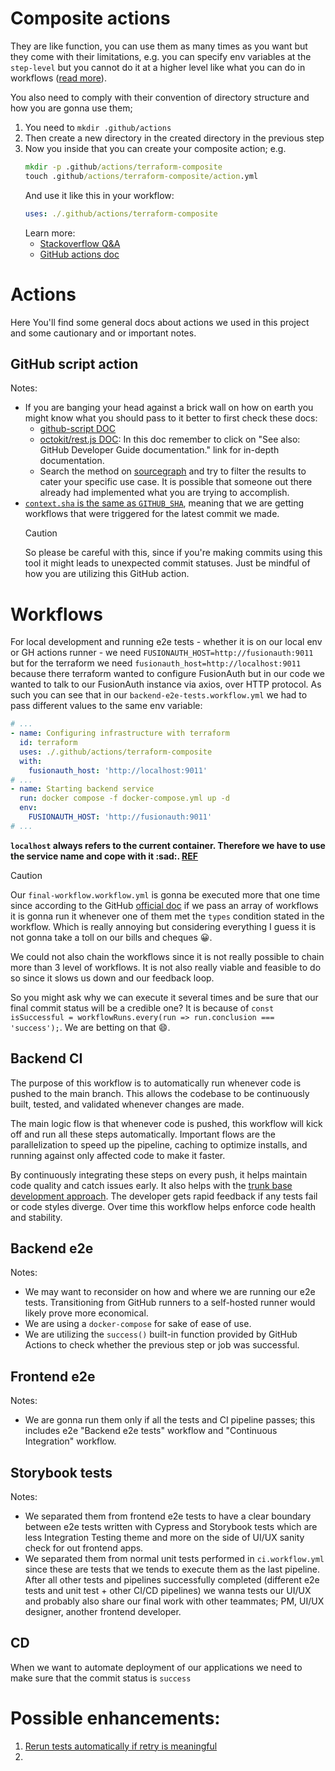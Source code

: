 # Composite actions

They are like function, you can use them as many times as you want but they come with their limitations, e.g. you can specify env variables at the `step-level` but you cannot do it at a higher level like what you can do in workflows ([read more](https://github.com/orgs/community/discussions/51280)).

You also need to comply with their convention of directory structure and how you are gonna use them;

1. You need to `mkdir .github/actions`
2. Then create a new directory in the created directory in the previous step
3. Now you inside that you can create your composite action; e.g.
   ```cmd
   mkdir -p .github/actions/terraform-composite
   touch .github/actions/terraform-composite/action.yml
   ```
   And use it like this in your workflow:
   ```yml
   uses: ./.github/actions/terraform-composite
   ```
   Learn more:
   - [Stackoverflow Q&A](https://stackoverflow.com/q/74350826/8784518)
   - [GitHub actions doc](https://docs.github.com/en/actions/using-workflows/workflow-syntax-for-github-actions#example-using-an-action-in-the-same-repository-as-the-workflow)

# Actions

Here You'll find some general docs about actions we used in this project and some cautionary and or important notes.

## GitHub script action

Notes:

- If you are banging your head against a brick wall on how on earth you might know what you should pass to it better to first check these docs:
  - [github-script DOC](https://github.com/actions/github-script)
  - [octokit/rest.js DOC](https://octokit.github.io/rest.js/v20): In this doc remember to click on "See also: GitHub Developer Guide documentation." link for in-depth documentation.
  - Search the method on [sourcegraph](https://sourcegraph.com/search) and try to filter the results to cater your specific use case. It is possible that someone out there already had implemented what you are trying to accomplish.
- [`context.sha` is the same as `GITHUB_SHA`](https://github.com/actions/toolkit/blob/main/packages/github/src/context.ts#L42), meaning that we are getting workflows that were triggered for the latest commit we made.
  > [!CAUTION]
  >
  > So please be careful with this, since if you're making commits using this tool it might leads to unexpected commit statuses. Just be mindful of how you are utilizing this GitHub action.

# Workflows

For local development and running e2e tests - whether it is on our local env or GH actions runner - we need `FUSIONAUTH_HOST=http://fusionauth:9011` but for the terraform we need `fusionauth_host=http://localhost:9011` because there terraform wanted to configure FusionAuth but in our code we wanted to talk to our FusionAuth instance via axios, over HTTP protocol. As such you can see that in our `backend-e2e-tests.workflow.yml` we had to pass different values to the same env variable:

```yml
# ...
- name: Configuring infrastructure with terraform
  id: terraform
  uses: ./.github/actions/terraform-composite
  with:
    fusionauth_host: 'http://localhost:9011'
# ...
- name: Starting backend service
  run: docker compose -f docker-compose.yml up -d
  env:
    FUSIONAUTH_HOST: 'http://fusionauth:9011'
# ...
```

**`localhost` always refers to the current container. Therefore we have to use the service name and cope with it :sad:. [REF](https://forums.docker.com/t/localhost-and-docker-compose-networking-issue/23100/2)**

> [!CAUTION]
>
> Our `final-workflow.workflow.yml` is gonna be executed more that one time since according to the GitHub [official doc](https://docs.github.com/en/actions/using-workflows/events-that-trigger-workflows#workflow_run) if we pass an array of workflows it is gonna run it whenever one of them met the `types` condition stated in the workflow. Which is really annoying but considering everything I guess it is not gonna take a toll on our bills and cheques :grinning:.
>
> We could not also chain the workflows since it is not really possible to chain more than 3 level of workflows. It is not also really viable and feasible to do so since it slows us down and our feedback loop.
>
> So you might ask why we can execute it several times and be sure that our final commit status will be a credible one? It is because of `const isSuccessful = workflowRuns.every(run => run.conclusion === 'success');`. We are betting on that :smile:.

## Backend CI

The purpose of this workflow is to automatically run whenever code is pushed to the main branch. This allows the codebase to be continuously built, tested, and validated whenever changes are made.

The main logic flow is that whenever code is pushed, this workflow will kick off and run all these steps automatically. Important flows are the parallelization to speed up the pipeline, caching to optimize installs, and running against only affected code to make it faster.

By continuously integrating these steps on every push, it helps maintain code quality and catch issues early. It also helps with the [trunk base development approach](https://trunkbaseddevelopment.com/). The developer gets rapid feedback if any tests fail or code styles diverge. Over time this workflow helps enforce code health and stability.

## Backend e2e

Notes:

- We may want to reconsider on how and where we are running our e2e tests. Transitioning from GitHub runners to a self-hosted runner would likely prove more economical.
- We are using a `docker-compose` for sake of ease of use.
- We are utilizing the `success()` built-in function provided by GitHub Actions to check whether the previous step or job was successful.

## Frontend e2e

Notes:

- We are gonna run them only if all the tests and CI pipeline passes; this includes e2e "Backend e2e tests" workflow and "Continuous Integration" workflow.

## Storybook tests

Notes:

- We separated them from frontend e2e tests to have a clear boundary between e2e tests written with Cypress and Storybook tests which are less Integration Testing theme and more on the side of UI/UX sanity check for out frontend apps.
- We separated them from normal unit tests performed in `ci.workflow.yml` since these are tests that we tends to execute them as the last pipeline. After all other tests and pipelines successfully completed (different e2e tests and unit test + other CI/CD pipelines) we wanna tests our UI/UX and probably also share our final work with other teammates; PM, UI/UX designer, another frontend developer.

## CD

When we want to automate deployment of our applications we need to make sure that the commit status is `success`

# Possible enhancements:

1. [Rerun tests automatically if retry is meaningful](https://sourcegraph.com/github.com/flix/flix@f9db49d57ae326ab90115a14eda2e185f542a857/-/blob/.github/workflows/rerun-on-demand.yaml)
2.

